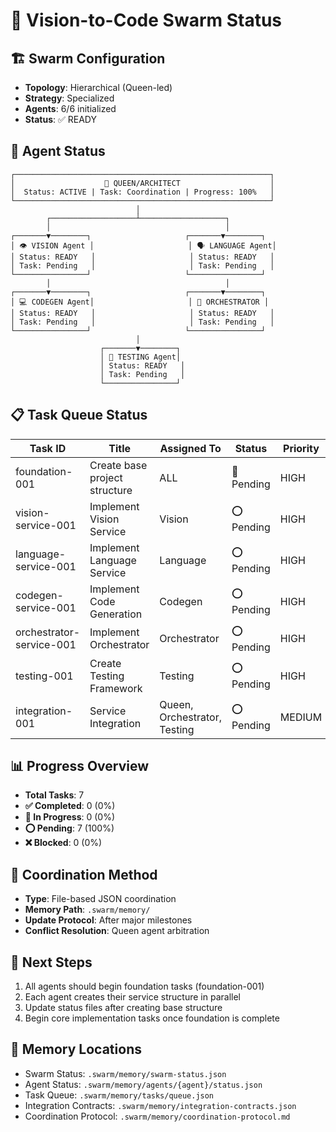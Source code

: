 # 🐝 Vision-to-Code Swarm Status

## 🏗️ Swarm Configuration
- **Topology**: Hierarchical (Queen-led)
- **Strategy**: Specialized 
- **Agents**: 6/6 initialized
- **Status**: ✅ READY

## 👥 Agent Status

```
┌─────────────────────────────────────────────────────────┐
│                    👑 QUEEN/ARCHITECT                    │
│  Status: ACTIVE | Task: Coordination | Progress: 100%   │
└─────────────────────────────────────────────────────────┘
                            │
        ┌───────────────────┴───────────────────┐
        │                                       │
┌───────▼────────┐                     ┌───────▼────────┐
│ 👁️ VISION Agent │                     │ 🗣️ LANGUAGE Agent│
│ Status: READY   │                     │ Status: READY   │
│ Task: Pending   │                     │ Task: Pending   │
└────────────────┘                     └────────────────┘
        │                                       │
┌───────▼────────┐                     ┌───────▼────────┐
│ 💻 CODEGEN Agent│                     │ 🎯 ORCHESTRATOR │
│ Status: READY   │                     │ Status: READY   │
│ Task: Pending   │                     │ Task: Pending   │
└────────────────┘                     └────────────────┘
                            │
                    ┌───────▼────────┐
                    │ 🧪 TESTING Agent│
                    │ Status: READY   │
                    │ Task: Pending   │
                    └────────────────┘
```

## 📋 Task Queue Status

| Task ID | Title | Assigned To | Status | Priority |
|---------|-------|-------------|--------|----------|
| foundation-001 | Create base project structure | ALL | 🔴 Pending | HIGH |
| vision-service-001 | Implement Vision Service | Vision | ⭕ Pending | HIGH |
| language-service-001 | Implement Language Service | Language | ⭕ Pending | HIGH |
| codegen-service-001 | Implement Code Generation | Codegen | ⭕ Pending | HIGH |
| orchestrator-service-001 | Implement Orchestrator | Orchestrator | ⭕ Pending | HIGH |
| testing-001 | Create Testing Framework | Testing | ⭕ Pending | HIGH |
| integration-001 | Service Integration | Queen, Orchestrator, Testing | ⭕ Pending | MEDIUM |

## 📊 Progress Overview
- **Total Tasks**: 7
- **✅ Completed**: 0 (0%)
- **🔄 In Progress**: 0 (0%)
- **⭕ Pending**: 7 (100%)
- **❌ Blocked**: 0 (0%)

## 🔄 Coordination Method
- **Type**: File-based JSON coordination
- **Memory Path**: `.swarm/memory/`
- **Update Protocol**: After major milestones
- **Conflict Resolution**: Queen agent arbitration

## 🎯 Next Steps
1. All agents should begin foundation tasks (foundation-001)
2. Each agent creates their service structure in parallel
3. Update status files after creating base structure
4. Begin core implementation tasks once foundation is complete

## 💾 Memory Locations
- Swarm Status: `.swarm/memory/swarm-status.json`
- Agent Status: `.swarm/memory/agents/{agent}/status.json`
- Task Queue: `.swarm/memory/tasks/queue.json`
- Integration Contracts: `.swarm/memory/integration-contracts.json`
- Coordination Protocol: `.swarm/memory/coordination-protocol.md`